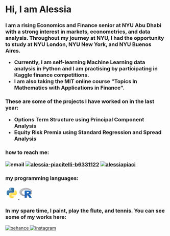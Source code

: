 <h1 align="left"> Hi, I am Alessia</h1>
<h3 aligh="left"> I am a rising Economics and Finance senior at NYU Abu Dhabi with a strong  interest in markets, econometrics, and data analysis. Throughout my journey at NYU, I had the opportunity to study at NYU London, NYU New York, and NYU Buenos Aires.

- Currently, I am self-learning Machine Learning data analysis in Python and I am practising by participating in Kaggle finance competitions.
- I am also taking the MIT online course "Topics In Mathematics with Applications in Finance".

<h3 aligh="left"> These are some of the projects I have worked on in the last year:

- Options Term Structure using Principal Component Analysis
- Equity Risk Premia using Standard Regression and Spread Analysis

<h3 aligh="left"> how to reach me:
<p align="left">
<a [href="mailto:alessia.piacitelli@nyu.edu](mailto:href=%22mailto:alessia.piacitelli@nyu.edu)" target="blank"><img align="center" src="https://mailmeteor.com/logos/assets/PNG/Gmail_Logo_256px.png" alt="email" height="30" width="40" /></a>
<a href="https://www.linkedin.com/in/alessia-piacitelli-b63311220/" target="blank"><img align="center" src="https://raw.githubusercontent.com/rahuldkjain/github-profile-readme-generator/master/src/images/icons/Social/linked-in-alt.svg" alt="alessia-piacitelli-b6331122" height="30" width="40" /></a>
<a href="https://www.kaggle.com/alessiapiacitelli" target="blank"><img align="center" src="https://raw.githubusercontent.com/rahuldkjain/github-profile-readme-generator/master/src/images/icons/Social/kaggle.svg" alt="alessiapiaci" height="30" width="40" /></a>

</p>

<h3 align="left"> my programming languages:</h3>
<p align="left">
<a href="[https://www.python.org](https://www.python.org/)" target="_blank" rel="noreferrer"> <img src="https://raw.githubusercontent.com/devicons/devicon/master/icons/python/python-original.svg" alt="python" width="40" height="40"/> </a>
<a href="https://www.r-project.org/" target="_blank" rel="noreferrer"> <img src="https://raw.githubusercontent.com/devicons/devicon/master/icons/r/r-original.svg" alt="r" width="40" height="40"/> </a>

<h3 align="left"> In my spare time, I paint, play the flute, and tennis. You can see some of my works here: </h3>
<a href="https://www.behance.net/apiacitelli" target="_blank" rel="noreferrer"> <img src="https://cdn.worldvectorlogo.com/logos/behance-1.svg" alt="behance" width="40" height="40"/> </a>
<a href="https://www.instagram.com/itskillture/" target="_blank" rel="noreferrer"> <img src="https://raw.githubusercontent.com/devicons/devicon/master/icons/instagram/instagram-original.svg" alt="instagram" width="40" height="40"/> </a>
</p>
